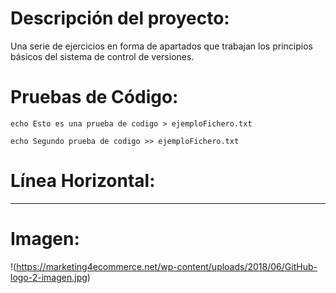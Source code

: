 # Descripción del proyecto:
Una serie de ejercicios en forma de apartados que trabajan los principios básicos del sistema de control de versiones.
# Pruebas de Código:
`echo Esto es una prueba de codigo > ejemploFichero.txt`
>
`echo Segundo prueba de codigo >> ejemploFichero.txt`
# Línea Horizontal:
---
# Imagen:
!(https://marketing4ecommerce.net/wp-content/uploads/2018/06/GitHub-logo-2-imagen.jpg)
